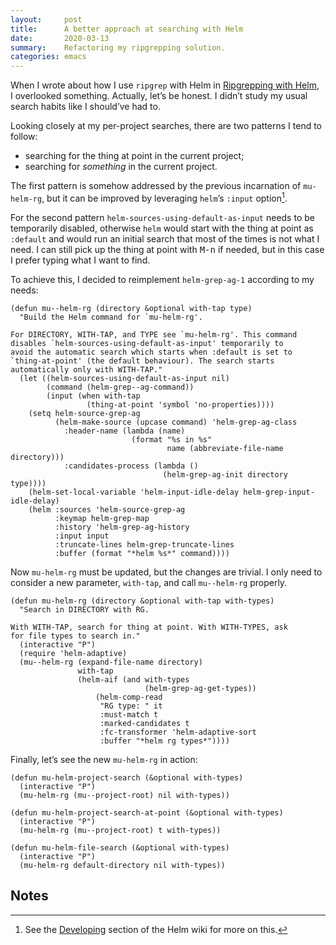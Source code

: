 ```yaml
---
layout:     post
title:      A better approach at searching with Helm
date:       2020-03-13
summary:    Refactoring my ripgrepping solution.
categories: emacs
---
```


When I wrote about how I use `ripgrep` with Helm in [Ripgrepping with Helm](https://www.manueluberti.eu/emacs/2020/02/22/ripgrepping-with-helm/),
I overlooked something. Actually, let’s be honest. I didn’t study my usual
search habits like I should’ve had to.

Looking closely at my per-project searches, there are two patterns I tend to
follow:

- searching for the thing at point in the current project;
- searching for *something* in the current project.

The first pattern is somehow addressed by the previous incarnation of
`mu-helm-rg`, but it can be improved by leveraging `helm`’s `:input` option[^1].

For the second pattern `helm-sources-using-default-as-input` needs to be
temporarily disabled, otherwise `helm` would start with the thing at point as
`:default` and would run an initial search that most of the times is not what I
need. I can still pick up the thing at point with <kbd>M-n</kbd> if needed, but in this
case I prefer typing what I want to find.

To achieve this, I decided to reimplement `helm-grep-ag-1` according to my needs:

``` emacs-lisp
(defun mu--helm-rg (directory &optional with-tap type)
  "Build the Helm command for `mu-helm-rg'.

For DIRECTORY, WITH-TAP, and TYPE see `mu-helm-rg'. This command
disables `helm-sources-using-default-as-input' temporarily to
avoid the automatic search which starts when :default is set to
`thing-at-point' (the default behaviour). The search starts
automatically only with WITH-TAP."
  (let ((helm-sources-using-default-as-input nil)
        (command (helm-grep--ag-command))
        (input (when with-tap
                 (thing-at-point 'symbol 'no-properties))))
    (setq helm-source-grep-ag
          (helm-make-source (upcase command) 'helm-grep-ag-class
            :header-name (lambda (name)
                           (format "%s in %s"
                                   name (abbreviate-file-name directory)))
            :candidates-process (lambda ()
                                  (helm-grep-ag-init directory type))))
    (helm-set-local-variable 'helm-input-idle-delay helm-grep-input-idle-delay)
    (helm :sources 'helm-source-grep-ag
          :keymap helm-grep-map
          :history 'helm-grep-ag-history
          :input input
          :truncate-lines helm-grep-truncate-lines
          :buffer (format "*helm %s*" command))))
```

Now `mu-helm-rg` must be updated, but the changes are trivial. I only need to
consider a new parameter, `with-tap`, and call `mu--helm-rg` properly.

``` emacs-lisp
(defun mu-helm-rg (directory &optional with-tap with-types)
  "Search in DIRECTORY with RG.

With WITH-TAP, search for thing at point. With WITH-TYPES, ask
for file types to search in."
  (interactive "P")
  (require 'helm-adaptive)
  (mu--helm-rg (expand-file-name directory)
               with-tap
               (helm-aif (and with-types
                              (helm-grep-ag-get-types))
                   (helm-comp-read
                    "RG type: " it
                    :must-match t
                    :marked-candidates t
                    :fc-transformer 'helm-adaptive-sort
                    :buffer "*helm rg types*"))))
```

Finally, let’s see the new `mu-helm-rg` in action:

``` emacs-lisp
(defun mu-helm-project-search (&optional with-types)
  (interactive "P")
  (mu-helm-rg (mu--project-root) nil with-types))

(defun mu-helm-project-search-at-point (&optional with-types)
  (interactive "P")
  (mu-helm-rg (mu--project-root) t with-types))

(defun mu-helm-file-search (&optional with-types)
  (interactive "P")
  (mu-helm-rg default-directory nil with-types))
```

## Notes

[^1]: See the [Developing](https://github.com/emacs-helm/helm/wiki/Developing) section of the Helm wiki for more on this.
